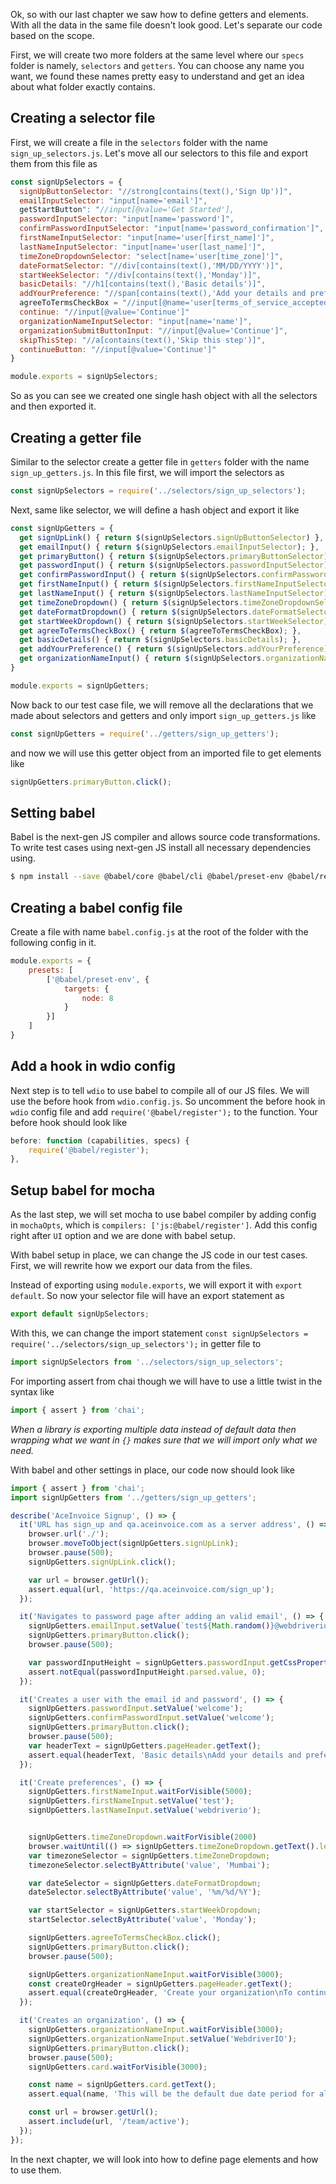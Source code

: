 Ok, so with our last chapter we saw how to define getters and elements. With all the data in the same file doesn't look good. Let's separate our code based on the scope.

First, we will create two more folders at the same level where our `specs` folder is namely, `selectors` and `getters`. You can choose any name you want, we found these names pretty easy to understand and get an idea about what folder exactly contains.

## Creating a selector file

First, we will create a file in the `selectors` folder with the name `sign_up_selectors.js`. Let's move all our selectors to this file and export them from this file as

```js
const signUpSelectors = {
  signUpButtonSelector: "//strong[contains(text(),'Sign Up')]",
  emailInputSelector: "input[name='email']",
  getStartButton": "//input[@value='Get Started'],
  passwordInputSelector: "input[name='password']",
  confirmPasswordInputSelector: "input[name='password_confirmation']",
  firstNameInputSelector: "input[name='user[first_name]']",
  lastNameInputSelector: "input[name='user[last_name]']",
  timeZoneDropdownSelector: "select[name='user[time_zone]']",
  dateFormatSelector: "//div[contains(text(),'MM/DD/YYYY')]",
  startWeekSelector: "//div[contains(text(),'Monday')]",
  basicDetails: "//h1[contains(text(),'Basic details')]",
  addYourPreference: "//span[contains(text(),'Add your details and preferences.')]",
  agreeToTermsCheckBox = "//input[@name='user[terms_of_service_accepted]']/../div[1]",
  continue: "//input[@value='Continue']"
  organizationNameInputSelector: "input[name='name']",
  organizationSubmitButtonInput: "//input[@value='Continue']",
  skipThisStep: "//a[contains(text(),'Skip this step')]",
  continueButton: "//input[@value='Continue']"
}

module.exports = signUpSelectors;
```

So as you can see we created one single hash object with all the selectors and then exported it.

## Creating a getter file

Similar to the selector create a getter file in `getters` folder with the name `sign_up_getters.js`. In this file first, we will import the selectors as

```js
const signUpSelectors = require('../selectors/sign_up_selectors');
```

Next, same like selector, we will define a hash object and export it like

```js
const signUpGetters = {
  get signUpLink() { return $(signUpSelectors.signUpButtonSelector) },
  get emailInput() { return $(signUpSelectors.emailInputSelector); },
  get primaryButton() { return $(signUpSelectors.primaryButtonSelector); },
  get passwordInput() { return $(signUpSelectors.passwordInputSelector); },
  get confirmPasswordInput() { return $(signUpSelectors.confirmPasswordInputSelector); },
  get firstNameInput() { return $(signUpSelectors.firstNameInputSelector); },
  get lastNameInput() { return $(signUpSelectors.lastNameInputSelector); },
  get timeZoneDropdown() { return $(signUpSelectors.timeZoneDropdownSelector); },
  get dateFormatDropdown() { return $(signUpSelectors.dateFormatSelector); },
  get startWeekDropdown() { return $(signUpSelectors.startWeekSelector); },
  get agreeToTermsCheckBox() { return $(agreeToTermsCheckBox); },
  get basicDetails() { return $(signUpSelectors.basicDetails); },
  get addYourPreference() { return $(signUpSelectors.addYourPreference); },
  get organizationNameInput() { return $(signUpSelectors.organizationNameInputSelector); },
}

module.exports = signUpGetters;
```

Now back to our test case file, we will remove all the declarations that we made about selectors and getters and only import `sign_up_getters.js` like

```js
const signUpGetters = require('../getters/sign_up_getters');
```

and now we will use this getter object from an imported file to get elements like

```js
signUpGetters.primaryButton.click();
```

## Setting babel

Babel is the next-gen JS compiler and allows source code transformations. To write test cases using next-gen JS install all necessary dependencies using.

```bash
$ npm install --save @babel/core @babel/cli @babel/preset-env @babel/register
```

## Creating a babel config file

Create a file with name `babel.config.js` at the root of the folder with the following config in it.

```js
module.exports = {
    presets: [
        ['@babel/preset-env', {
            targets: {
                node: 8
            }
        }]
    ]
}
```

## Add a hook in wdio config

Next step is to tell `wdio` to use babel to compile all of our JS files. We will use the before hook from `wdio.config.js`. So uncomment the before hook in `wdio` config file and add `require('@babel/register');` to the function. Your before hook should look like

```js
before: function (capabilities, specs) {
    require('@babel/register');
},
```

## Setup babel for mocha

As the last step, we will set mocha to use babel compiler by adding config in `mochaOpts`, which is `compilers: ['js:@babel/register']`. Add this config right after `UI` option and we are done with babel setup.

With babel setup in place, we can change the JS code in our test cases. First, we will rewrite how we export our data from the files.

Instead of exporting using `module.exports`, we will export it with `export default`. So now your selector file will have an export statement as

```js
export default signUpSelectors;
```

With this, we can change the import statement `const signUpSelectors = require('../selectors/sign_up_selectors');` in getter file to

```js
import signUpSelectors from '../selectors/sign_up_selectors';
```

For importing assert from chai though we will have to use a little twist in the syntax like

```js
import { assert } from 'chai';
```

_When a library is exporting multiple data instead of default data then wrapping what we want in `{}` makes sure that we will import only what we need._

With babel and other settings in place, our code now should look like

```js
import { assert } from 'chai';
import signUpGetters from '../getters/sign_up_getters';

describe('AceInvoice Signup', () => {
  it('URL has sign_up and qa.aceinvoice.com as a server address', () => {
    browser.url('./');
    browser.moveToObject(signUpGetters.signUpLink);
    browser.pause(500);
    signUpGetters.signUpLink.click();

    var url = browser.getUrl();
    assert.equal(url, 'https://qa.aceinvoice.com/sign_up');
  });

  it('Navigates to password page after adding an valid email', () => {
    signUpGetters.emailInput.setValue(`test${Math.random()}@webdriverio.com`);
    signUpGetters.primaryButton.click();
    browser.pause(500);

    var passwordInputHeight = signUpGetters.passwordInput.getCssProperty('height');
    assert.notEqual(passwordInputHeight.parsed.value, 0);
  });

  it('Creates a user with the email id and password', () => {
    signUpGetters.passwordInput.setValue('welcome');
    signUpGetters.confirmPasswordInput.setValue('welcome');
    signUpGetters.primaryButton.click();
    browser.pause(500);
    var headerText = signUpGetters.pageHeader.getText();
    assert.equal(headerText, 'Basic details\nAdd your details and preferences.');
  });

  it('Create preferences', () => {
    signUpGetters.firstNameInput.waitForVisible(5000);
    signUpGetters.firstNameInput.setValue('test');
    signUpGetters.lastNameInput.setValue('webdriverio');


    signUpGetters.timeZoneDropdown.waitForVisible(2000)
    browser.waitUntil(() => signUpGetters.timeZoneDropdown.getText().length > 1000, 3000);
    var timezoneSelector = signUpGetters.timeZoneDropdown;
    timezoneSelector.selectByAttribute('value', 'Mumbai');

    var dateSelector = signUpGetters.dateFormatDropdown;
    dateSelector.selectByAttribute('value', '%m/%d/%Y');

    var startSelector = signUpGetters.startWeekDropdown;
    startSelector.selectByAttribute('value', 'Monday');

    signUpGetters.agreeToTermsCheckBox.click();
    signUpGetters.primaryButton.click();
    browser.pause(500);

    signUpGetters.organizationNameInput.waitForVisible(3000);
    const createOrgHeader = signUpGetters.pageHeader.getText();
    assert.equal(createOrgHeader, 'Create your organization\nTo continue please enter your organization details, you can also create multiple organizations.');
  });

  it('Creates an organization', () => {
    signUpGetters.organizationNameInput.waitForVisible(3000);
    signUpGetters.organizationNameInput.setValue('WebdriverIO');
    signUpGetters.primaryButton.click();
    browser.pause(500);
    signUpGetters.card.waitForVisible(3000);

    const name = signUpGetters.card.getText();
    assert.equal(name, 'This will be the default due date period for all the invoices. It can be changed while creating an invoice.');

    const url = browser.getUrl();
    assert.include(url, '/team/active');
  });
});
```

In the next chapter, we will look into how to define page elements and how to use them.
